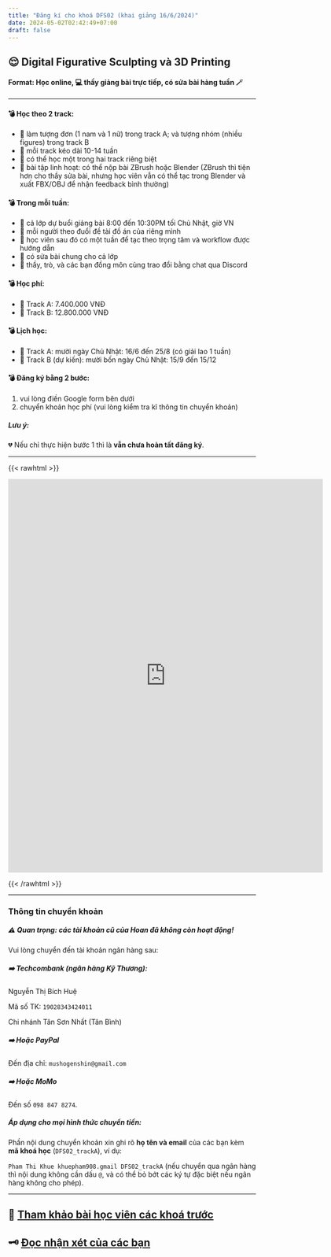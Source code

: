```yaml
---
title: "Đăng kí cho khoá DFS02 (khai giảng 16/6/2024)"
date: 2024-05-02T02:42:49+07:00
draft: false
---
```


## 😌 Digital Figurative Sculpting và 3D Printing

#### Format: Học online, 💻 thầy giảng bài trực tiếp, có sửa bài hàng tuần 🪄

---

#### 💣 Học theo 2 track:

- 📍 làm tượng đơn (1 nam và 1 nữ) trong track A; và tượng nhóm (nhiều figures) trong track B
- 📍 mỗi track kéo dài 10-14 tuần
- 📍 có thể học một trong hai track riêng biệt
- 📍 bài tập linh hoạt: có thể nộp bài ZBrush hoặc Blender (ZBrush thì tiện hơn cho thầy sửa bài, nhưng học viên vẫn có thể tạc trong Blender và xuất FBX/OBJ để nhận feedback bình thường)

#### 💣 Trong mỗi tuần:

- 🔅 cả lớp dự buổi giảng bài 8:00 đến 10:30PM tối Chủ Nhật, giờ VN
- 🔅 mỗi người theo đuổi đề tài đồ án của riêng mình
- 🔅 học viên sau đó có một tuần để tạc theo trọng tâm và workflow được hướng dẫn
- 🔅 có sửa bài chung cho cả lớp
- 🔅 thầy, trò, và các bạn đồng môn cùng trao đổi bằng chat qua Discord

#### 💣 Học phí:

- 📍 Track A: 7.400.000 VNĐ
- 📍 Track B: 12.800.000 VNĐ

#### 💣 Lịch học:

- 👾 Track A: mười ngày Chủ Nhật: 16/6 đến 25/8 (có giải lao 1 tuần)
- 👾 Track B (dự kiến): mười bốn ngày Chủ Nhật: 15/9 đến 15/12

#### 💣 Đăng ký bằng 2 bước:

1. vui lòng điền Google form bên dưới
2. chuyển khoản học phí (vui lòng kiểm tra kĩ thông tin chuyển khoản)

##### Lưu ý:

💔 Nếu chỉ thực hiện bước 1 thì là **vẫn chưa hoàn tất đăng ký**.

---

{{< rawhtml >}}

<iframe src="https://docs.google.com/forms/d/e/1FAIpQLSdGDWZxv50YJMqRgovIMrXq5tMYTsej-1RJLpCwCJymyl7daA/viewform?embedded=true" width="640" height="800" frameborder="0" marginheight="0" marginwidth="0">Loading…</iframe>

{{< /rawhtml >}}

---

### Thông tin chuyển khoản

##### ⚠️ Quan trọng: các tài khoản cũ của Hoan đã không còn hoạt động!

Vui lòng chuyển đến tài khoản ngân hàng sau:

##### ➡️ **Techcombank** (ngân hàng Kỹ Thương):

Nguyễn Thị Bích Huệ

Mã số TK: `19028343424011`

Chi nhánh Tân Sơn Nhất (Tân Bình)

##### ➡️ Hoặc **PayPal**

Đến địa chỉ: `mushogenshin@gmail.com`

##### ➡️ Hoặc **MoMo**

Đến số `098 847 8274`.

##### Áp dụng cho mọi hình thức chuyển tiền:

Phần nội dung chuyển khoản xin ghi rõ **họ tên và email** của các bạn kèm **mã khoá học** (`DFS02_trackA`), ví dụ:

`Pham Thi Khue khuepham908.gmail DFS02_trackA` (nếu chuyển qua ngân hàng thì nội dung không cần dấu `@`, và có thể bỏ bớt các ký tự đặc biệt nếu ngân hàng không cho phép).

---

## 🧬 [Tham khảo bài học viên các khoá trước](https://school.dauphaigiaiphau.wtf/course/DFS01/DFS01_all)

## 🗝️ [Đọc nhận xét của các bạn](https://dauphaigiaiphau.wtf/#testimonial)
